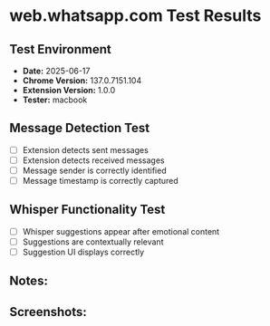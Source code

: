 # web.whatsapp.com Test Results

## Test Environment
- **Date:** 2025-06-17
- **Chrome Version:** 137.0.7151.104
- **Extension Version:** 1.0.0
- **Tester:** macbook

## Message Detection Test
- [ ] Extension detects sent messages
- [ ] Extension detects received messages
- [ ] Message sender is correctly identified
- [ ] Message timestamp is correctly captured

## Whisper Functionality Test
- [ ] Whisper suggestions appear after emotional content
- [ ] Suggestions are contextually relevant
- [ ] Suggestion UI displays correctly

## Notes:
<!-- Add any additional notes here -->

## Screenshots:
<!-- Add links to screenshots here -->
